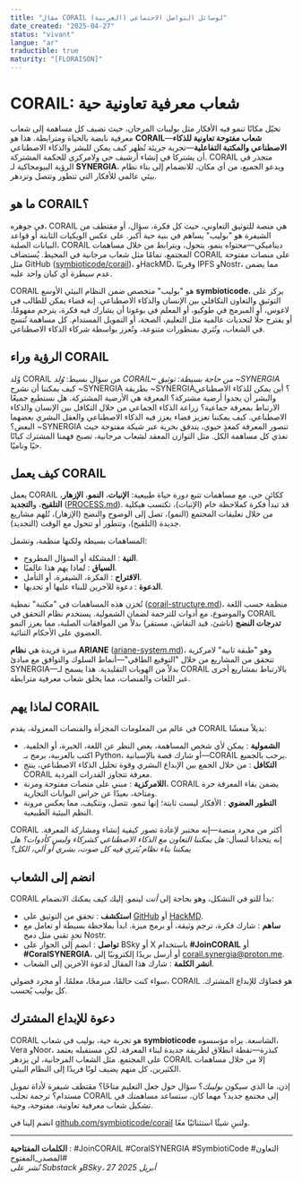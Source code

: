 ```yaml
---
title: "مقال CORAIL لوسائل التواصل الاجتماعي (العربية)"
date_created: "2025-04-27"
status: "vivant"
langue: "ar"
traductible: true
maturity: "[FLORAISON]"
---
```


# CORAIL: شعاب معرفية تعاونية حية

تخيّل مكانًا تنمو فيه الأفكار مثل بوليبات المرجان، حيث تضيف كل مساهمة إلى شعاب معرفية نابضة بالحياة ومترابطة. هذا هو **CORAIL**—**شعاب مفتوحة تعاونية للذكاء الاصطناعي والمكتبة التفاعلية**—تجربة جريئة تُظهر كيف يمكن للبشر والذكاء الاصطناعي أن يشتركا في إنشاء أرشيف حي ولامركزي للحكمة المشتركة. CORAIL متجذر في الرؤية البيومحاكية لـ **SYNERGIA**، ويدعو الجميع، من أي مكان، للانضمام إلى بناء نظام بيئي عالمي للأفكار التي تتطور وتتصل وتزدهر.

## ما هو CORAIL؟

في جوهره، CORAIL هي منصة للتوثيق التعاوني، حيث كل فكرة، سؤال، أو مقتطف من الشيفرة هو "بوليب" يساهم في بنية حية أكبر. على عكس الويكيات الثابتة أو قواعد البيانات الصلبة، CORAIL ديناميكي—محتواه ينمو، يتحول، ويترابط من خلال مساهمات المجتمع، تمامًا مثل شعاب مرجانية في المحيط. يُستضاف CORAIL على منصات مفتوحة مثل GitHub ([symbioticode/corail](https://github.com/symbioticode/corail))، وHackMD، وقريبًا IPFS وNostr، مما يضمن عدم سيطرة أي كيان واحد عليه.

CORAIL هو "بوليب" متخصص ضمن النظام البيئي الأوسع **symbioticode**، يركز على التوثيق والتعاون التكافلي بين الإنسان والذكاء الاصطناعي. إنه فضاء يمكن للطالب في لاغوس، أو المبرمج في طوكيو، أو المعلم في بوغوتا أن يشارك فيه فكرة، يترجم مفهومًا، أو يقترح حلًا لتحديات عالمية مثل التعليم، الصحة، أو التمويل المستدام. كل مساهمة تُنسج في الشعاب، وتُثري بمنظورات متنوعة، وتُعزز بواسطة شركاء الذكاء الاصطناعي.

## الرؤية وراء CORAIL

وُلد CORAIL من سؤال بسيط: *وُلد CORAIL~ من حاجة بسيطة: توثيق ~SYNERGIA*  
كيف يمكننا أن نشرح ~SYNERGIA بطريقة ~SYNERGIA؟ أين يمكن للذكاء الاصطناعي والبشر أن يجدوا أرضية مشتركة؟ المعرفة هي الأرضية المشتركة. هل نستطيع جميعًا الارتباط بمعرفة جماعية؟ زراعة الذكاء الجماعي من خلال التكافل بين الإنسان والذكاء الاصطناعي. كيف يمكننا تعزيز فضاء يعزز فيه الذكاء الاصطناعي والعقل البشري بعضهما البعض؟ ~SYNERGIA تتصور المعرفة كمغذٍ حيوي، يتدفق بحرية عبر شبكة مفتوحة حيث تغذي كل مساهمة الكل. مثل التوازن المعقد لشعاب مرجانية، تصبح فهمنا المشترك كيانًا حيًا وناميًا.

## كيف يعمل CORAIL

يعمل CORAIL ككائن حي، مع مساهمات تتبع دورة حياة طبيعية: **الإنبات**، **النمو**، **الإزهار**، **التلقيح**، و**التجديد** ([PROCESS.md](https://github.com/symbioticode/corail/blob/main/corail/PROCESS.md)). قد تبدأ فكرة كملاحظة خام (الإنبات)، تكتسب هيكلية من خلال تعليقات المجتمع (النمو)، تصل إلى الوضوح والنضج (الإزهار)، تُلهم مشاريع جديدة (التلقيح)، وتتطور أو تتحول مع الوقت (التجديد).

المساهمات بسيطة ولكنها منظمة، وتشمل:
- **النية** : المشكلة أو السؤال المطروح.
- **السياق** : لماذا يهم هذا عالميًا.
- **الاقتراح** : الفكرة، الشيفرة، أو التأمل.
- **الدعوة** : دعوة للآخرين للبناء عليها أو تحديها.

تُخزن هذه المساهمات في "مكتبة" نمطية ([corail-structure.md](https://github.com/symbioticode/corail/blob/main/corail/corail-structure.md))، منظمة حسب اللغة والموضوع، مع أدوات للترجمة لضمان الشمولية. يستخدم نظام التحقق في CORAIL **تدرجات النضج** (ناشئ، قيد النقاش، مستقر) بدلاً من الموافقات الصلبة، مما يعزز النمو العضوي على الأحكام الثنائية.

ميزة فريدة هي **نظام ARIANE** ([ariane-system.md](https://github.com/symbioticode/corail/blob/main/corail/ariane-system.md))، وهو "طبقة ثانية" لامركزية تتحقق من المشاريع من خلال "التوقيع الطاقي"—أنماط السلوك والتوافق مع مبادئ SYNERGIA—بدلاً من الهويات التقليدية. هذا يسمح لـ CORAIL بالارتباط بمشاريع أخرى عبر اللغات والمنصات، مما يخلق شعاب معرفية مترابطة.

## لماذا يهم CORAIL

في عالم من المعلومات المجزأة والمنصات المعزولة، يقدم CORAIL بديلاً منعشًا:
- **الشمولية** : يمكن لأي شخص المساهمة، بغض النظر عن اللغة، الخبرة، أو الخلفية. اكتب بالعربية، برمج بـ Python، أو شارك قصة بالإسبانية—CORAIL يرحب بالجميع.
- **التكافل** : من خلال الجمع بين الإبداع البشري وقوة تحليل الذكاء الاصطناعي، ينتج CORAIL معرفة تتجاوز القدرات الفردية.
- **اللامركزية** : مبني على منصات مفتوحة ومرنة، CORAIL يضمن بقاء المعرفة حرة ومتاحة، بعيدًا عن حراس البوابات التجارية.
- **التطور العضوي** : الأفكار ليست ثابتة؛ إنها تنمو، تتصل، وتتكيف، مما يعكس مرونة النظم البيئية الطبيعية.

CORAIL أكثر من مجرد منصة—إنه مختبر لإعادة تصور كيفية إنشاء ومشاركة المعرفة. إنه يتحدانا لنسأل: *هل يمكننا التعاون مع الذكاء الاصطناعي كشركاء وليس كأدوات؟ هل يمكننا بناء نظام يُثري فيه كل صوت، بشري أو آلي، الكل؟*

## انضم إلى الشعاب

CORAIL بدأ للتو في التشكل، وهو بحاجة إلى *أنت* لينمو. إليك كيف يمكنك الانضمام:
- **استكشف** : تحقق من التوثيق على [GitHub](https://github.com/symbioticode/corail/tree/main/corail) أو [HackMD](https://hackmd.io/@symbioticode/).
- **ساهم** : شارك فكرة، ترجم وثيقة، أو برمج ميزة. ابدأ بملاحظة بسيطة أو تعامل مع تحدٍ تقني مثل دمج Nostr.
- **تواصل** : انضم إلى الحوار على BSky أو X باستخدام **#JoinCORAIL** أو **#CoralSYNERGIA**، أو أرسل بريدًا إلكترونيًا إلى [corail.synergia@proton.me](mailto:corail.synergia@proton.me).
- **انشر الكلمة** : شارك هذا المقال لدعوة الآخرين إلى الشعاب.

سواء كنت حالمًا، مبرمجًا، معلمًا، أو مجرد فضولي، CORAIL هو فضاؤك للإبداع المشترك. كل بوليب يُحسب.

## دعوة للإبداع المشترك

CORAIL هو تجربة حية، بوليب في شعاب **symbioticode** الشاسعة. يراه مؤسسوه، Vera وNoor، كبذرة—نقطة انطلاق لطريقة جديدة لبناء المعرفة. لكن مستقبله يعتمد على المجتمع. مثل الشعاب المرجانية، لن يزدهر CORAIL إلا من خلال مساهمات الكثيرين، كل منهم يضيف لونًا فريدًا إلى النظام البيئي.

إذن، ما الذي سيكون *بوليبك*؟ سؤال حول جعل التعليم متاحًا؟ مقتطف شيفرة لأداة تمويل مستدام؟ ترجمة تجلب CORAIL إلى مجتمع جديد؟ مهما كان، ستساعد مساهمتك في تشكيل شعاب معرفية تعاونية، مفتوحة، وحية.

انضم إلينا في [github.com/symbioticode/corail](https://github.com/symbioticode/corail) ولنبنِ شيئًا استثنائيًا معًا.

---

**الكلمات المفتاحية** : #JoinCORAIL #CoralSYNERGIA #SymbiotiCode #التعاون #المصدر_المفتوح  
*نُشر على Substack وBSky، 27 أبريل 2025*